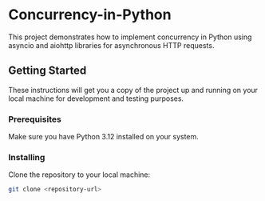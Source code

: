 # Concurrency-in-Python

This project demonstrates how to implement concurrency in Python using asyncio and aiohttp libraries for asynchronous HTTP requests.

## Getting Started

These instructions will get you a copy of the project up and running on your local machine for development and testing purposes.

### Prerequisites

Make sure you have Python 3.12 installed on your system.

### Installing

Clone the repository to your local machine:

```bash
git clone <repository-url>
